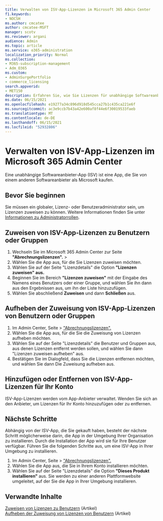 ```yaml
---
title: Verwalten von ISV-App-Lizenzen im Microsoft 365 Admin Center
f1.keywords:
- NOCSH
ms.author: cmcatee
author: cmcatee-MSFT
manager: scotv
ms.reviewer: argani
audience: Admin
ms.topic: article
ms.service: o365-administration
localization_priority: Normal
ms.collection:
- M365-subscription-management
- Adm_O365
ms.custom:
- AdminSurgePortfolio
- commerce_licensing
search.appverid:
- MET150
description: Erfahren Sie, wie Sie Lizenzen für unabhängige Softwareanbieter-Apps (ISV) im Microsoft 365 Admin Center verwalten.
ms.date: 06/15/2021
ms.openlocfilehash: e19277a34c896d918d545cca27b1c435ca221e6f
ms.sourcegitcommit: ac3e9ccb7b43a42e600af8f44e6f30019533faeb
ms.translationtype: MT
ms.contentlocale: de-DE
ms.lasthandoff: 06/15/2021
ms.locfileid: "52932806"
---
```

# <a name="manage-isv-app-licenses-in-the-microsoft-365-admin-center"></a>Verwalten von ISV-App-Lizenzen im Microsoft 365 Admin Center

Eine unabhängige Softwareanbieter-App (ISV) ist eine App, die Sie von einem anderen Softwareanbieter als Microsoft kaufen.

## <a name="before-you-begin"></a>Bevor Sie beginnen

Sie müssen ein globaler, Lizenz- oder Benutzeradministrator sein, um Lizenzen zuweisen zu können. Weitere Informationen finden Sie unter [Informationen zu Administratorrollen](../../admin/add-users/about-admin-roles.md).

## <a name="assign-isv-app-licenses-to-users-or-groups"></a>Zuweisen von ISV-App-Lizenzen zu Benutzern oder Gruppen

1. Wechseln Sie im Microsoft 365 Admin Center zur Seite **"Abrechnungslizenzen".**  >  <a href="https://go.microsoft.com/fwlink/p/?linkid=842264" target="_blank"></a>
2. Wählen Sie die App aus, für die Sie Lizenzen zuweisen möchten.
3. Wählen Sie auf der Seite "Lizenzdetails" die Option **"Lizenzen zuweisen" aus.**
4. Beginnen Sie im Bereich **"Lizenzen zuweisen"** mit der Eingabe des Namens eines Benutzers oder einer Gruppe, und wählen Sie ihn dann aus den Ergebnissen aus, um ihn der Liste hinzuzufügen.
5. Wählen Sie abschließend **Zuweisen** und dann **Schließen** aus.

## <a name="unassign-isv-app-licenses-from-users-or-groups"></a>Aufheben der Zuweisung von ISV-App-Lizenzen von Benutzern oder Gruppen

1. Im Admin Center, Seite   >  <a href="https://go.microsoft.com/fwlink/p/?linkid=842264" target="_blank">"Abrechnungslizenzen".</a>
2. Wählen Sie die App aus, für die Sie die Zuweisung von Lizenzen aufheben möchten.
3. Wählen Sie auf der Seite "Lizenzdetails" die Benutzer und Gruppen aus, aus denen Lizenzen entfernt werden sollen, und wählen Sie dann "Lizenzen zuweisen aufheben" aus.
4. Bestätigen Sie im Dialogfeld, dass Sie die Lizenzen entfernen möchten, und wählen Sie dann Die Zuweisung aufheben aus.

## <a name="add-or-remove-isv-app-licenses-for-your-account"></a>Hinzufügen oder Entfernen von ISV-App-Lizenzen für Ihr Konto

ISV-App-Lizenzen werden vom App-Anbieter verwaltet. Wenden Sie sich an den Anbieter, um Lizenzen für Ihr Konto hinzuzufügen oder zu entfernen.

## <a name="next-steps"></a>Nächste Schritte

Abhängig von der ISV-App, die Sie gekauft haben, besteht der nächste Schritt möglicherweise darin, die App in der Umgebung Ihrer Organisation zu installieren. Durch die Installation der App wird sie für Ihre Benutzer verfügbar. Führen Sie die folgenden Schritte aus, um eine ISV-App in Ihrer Umgebung zu installieren.

1. Im Admin Center, Seite   >  <a href="https://go.microsoft.com/fwlink/p/?linkid=842264" target="_blank">"Abrechnungslizenzen".</a>
2. Wählen Sie die App aus, die Sie in Ihrem Konto installieren möchten.
3. Wählen Sie auf der Seite "Lizenzdetails" die Option **"Dieses Produkt installieren"** aus. Sie werden zu einer anderen Plattformwebsite umgeleitet, auf der Sie die App in Ihrer Umgebung installieren.

## <a name="related-content"></a>Verwandte Inhalte

[Zuweisen von Lizenzen zu Benutzern](../../admin/manage/assign-licenses-to-users.md) (Artikel) \
[Aufheben der Zuweisung von Lizenzen von Benutzern](../../admin/manage/remove-licenses-from-users.md) (Artikel)
